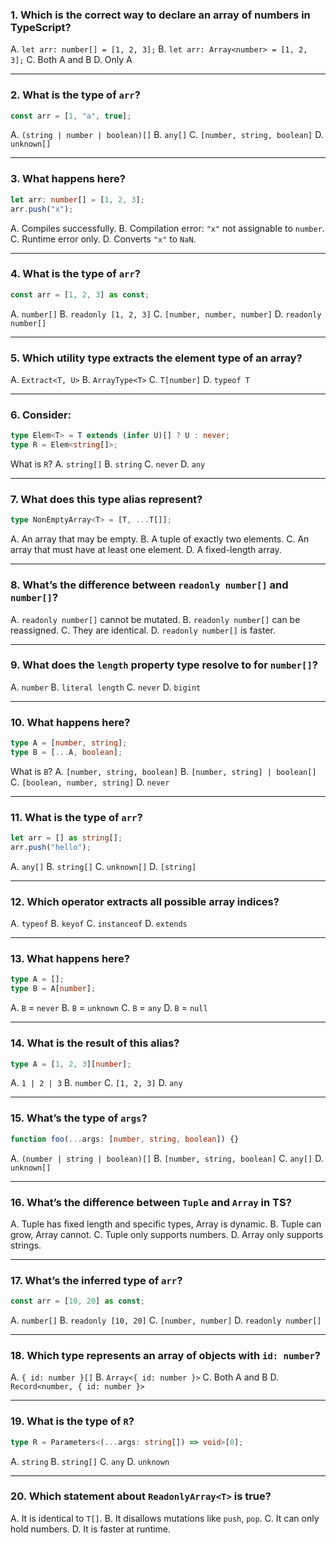 ### 1. Which is the correct way to declare an array of numbers in TypeScript?

A. `let arr: number[] = [1, 2, 3];`
B. `let arr: Array<number> = [1, 2, 3];`
C. Both A and B
D. Only A

---

### 2. What is the type of `arr`?

```ts
const arr = [1, "a", true];
```

A. `(string | number | boolean)[]`
B. `any[]`
C. `[number, string, boolean]`
D. `unknown[]`

---

### 3. What happens here?

```ts
let arr: number[] = [1, 2, 3];
arr.push("x");
```

A. Compiles successfully.
B. Compilation error: `"x"` not assignable to `number`.
C. Runtime error only.
D. Converts `"x"` to `NaN`.

---

### 4. What is the type of `arr`?

```ts
const arr = [1, 2, 3] as const;
```

A. `number[]`
B. `readonly [1, 2, 3]`
C. `[number, number, number]`
D. `readonly number[]`

---

### 5. Which utility type extracts the element type of an array?

A. `Extract<T, U>`
B. `ArrayType<T>`
C. `T[number]`
D. `typeof T`

---

### 6. Consider:

```ts
type Elem<T> = T extends (infer U)[] ? U : never;
type R = Elem<string[]>;
```

What is `R`?
A. `string[]`
B. `string`
C. `never`
D. `any`

---

### 7. What does this type alias represent?

```ts
type NonEmptyArray<T> = [T, ...T[]];
```

A. An array that may be empty.
B. A tuple of exactly two elements.
C. An array that must have at least one element.
D. A fixed-length array.

---

### 8. What’s the difference between `readonly number[]` and `number[]`?

A. `readonly number[]` cannot be mutated.
B. `readonly number[]` can be reassigned.
C. They are identical.
D. `readonly number[]` is faster.

---

### 9. What does the `length` property type resolve to for `number[]`?

A. `number`
B. `literal length`
C. `never`
D. `bigint`

---

### 10. What happens here?

```ts
type A = [number, string];
type B = [...A, boolean];
```

What is `B`?
A. `[number, string, boolean]`
B. `[number, string] | boolean[]`
C. `[boolean, number, string]`
D. `never`

---

### 11. What is the type of `arr`?

```ts
let arr = [] as string[];
arr.push("hello");
```

A. `any[]`
B. `string[]`
C. `unknown[]`
D. `[string]`

---

### 12. Which operator extracts all possible array indices?

A. `typeof`
B. `keyof`
C. `instanceof`
D. `extends`

---

### 13. What happens here?

```ts
type A = [];
type B = A[number];
```

A. `B` = `never`
B. `B` = `unknown`
C. `B` = `any`
D. `B` = `null`

---

### 14. What is the result of this alias?

```ts
type A = [1, 2, 3][number];
```

A. `1 | 2 | 3`
B. `number`
C. `[1, 2, 3]`
D. `any`

---

### 15. What’s the type of `args`?

```ts
function foo(...args: [number, string, boolean]) {}
```

A. `(number | string | boolean)[]`
B. `[number, string, boolean]`
C. `any[]`
D. `unknown[]`

---

### 16. What’s the difference between `Tuple` and `Array` in TS?

A. Tuple has fixed length and specific types, Array is dynamic.
B. Tuple can grow, Array cannot.
C. Tuple only supports numbers.
D. Array only supports strings.

---

### 17. What’s the inferred type of `arr`?

```ts
const arr = [10, 20] as const;
```

A. `number[]`
B. `readonly [10, 20]`
C. `[number, number]`
D. `readonly number[]`

---

### 18. Which type represents an array of objects with `id: number`?

A. `{ id: number }[]`
B. `Array<{ id: number }>`
C. Both A and B
D. `Record<number, { id: number }>`

---

### 19. What is the type of `R`?

```ts
type R = Parameters<(...args: string[]) => void>[0];
```

A. `string`
B. `string[]`
C. `any`
D. `unknown`

---

### 20. Which statement about `ReadonlyArray<T>` is true?

A. It is identical to `T[]`.
B. It disallows mutations like `push`, `pop`.
C. It can only hold numbers.
D. It is faster at runtime.

